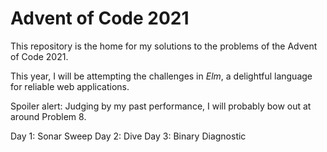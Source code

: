 # Advent of Code 2021

This repository is the home for my solutions to the problems of the Advent of
Code 2021.

This year, I will be attempting the challenges in _Elm_, a delightful language
for reliable web applications.

Spoiler alert: Judging by my past performance, I will probably bow out at around
Problem 8.

Day 1: Sonar Sweep
Day 2: Dive
Day 3: Binary Diagnostic

